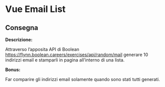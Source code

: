 Vue Email List
===

## Consegna
**Descrizione:**

Attraverso l’apposita API di Boolean
https://flynn.boolean.careers/exercises/api/random/mail
generare 10 indirizzi email e stamparli in pagina all’interno di una lista.

**Bonus:**

Far comparire gli indirizzi email solamente quando sono stati tutti generati.
